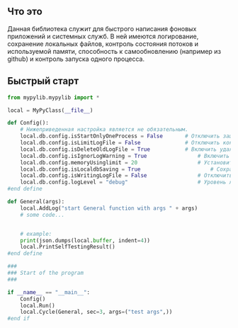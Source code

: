 ## Что это
Данная библиотека служит для быстрого написания фоновых приложений и системных служб.
В ней имеются логирование, сохранение локальных файлов, контроль состояния потоков и используемой памяти, способность к самообновлению (например из github) и контроль запуска одного процесса.

## Быстрый старт
```python
from mypylib.mypylib import *

local = MyPyClass(__file__)

def Config():
	# Нижеприведенная настройка является не обязательным.
	local.db.config.isStartOnlyOneProcess = False		# Отключить защиту на запуск единственного процесса. По умолчанию = True
	local.db.config.isLimitLogFile = False				# Отключить контроль размера файла логирования. По умолчанию = True
	local.db.config.isDeleteOldLogFile = True			# Включить удаление файла логирования перед запуском. По умолчанию = False
	local.db.config.isIgnorLogWarning = True				# Включить игнорирование предупреждений. По умолчанию = False
	local.db.config.memoryUsinglimit = 20					# Установить лимит контроля использования памяти в Мб. По умолчанию = 50
	local.db.config.isLocaldbSaving = True						# Сохранять локальную БД (local.db) в файл. По умолчанию = False
	local.db.config.isWritingLogFile = False				# Отключить запсиь логов в файл. По умолчанию = True
	local.db.config.logLevel = "debug"						# Уровень логирования. По умолчанию = info
#end define

def General(args):
	local.AddLog("start General function with args " + args)
	# some code...


	# example:
	print(json.dumps(local.buffer, indent=4))
	local.PrintSelfTestingResult()
#end define

###
### Start of the program
###

if __name__ == "__main__":
	Config()
	local.Run()
	local.Cycle(General, sec=3, args=("test args",))
#end if
```
